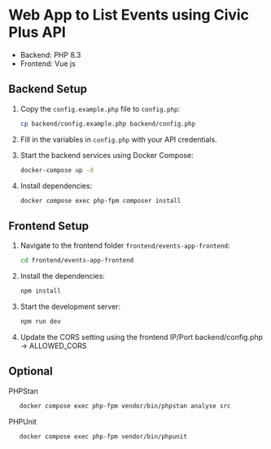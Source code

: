 

# Web App to List Events using Civic Plus API

- Backend: PHP 8.3
-  Frontend: Vue js

## Backend Setup

1. Copy the `config.example.php` file to `config.php`:
   ```bash
   cp backend/config.example.php backend/config.php
   ```

2. Fill in the variables in `config.php` with your API credentials.

3. Start the backend services using Docker Compose:
   ```bash
   docker-compose up -d
   ```
4. Install dependencies:
   ```bash
   docker compose exec php-fpm composer install
   ```

## Frontend Setup

1. Navigate to the frontend folder `frontend/events-app-frontend`:
   ```bash
   cd frontend/events-app-frontend
   ```

2. Install the dependencies:
   ```bash
   npm install
   ```

3. Start the development server:
   ```bash
   npm run dev
   ```

4. Update the CORS setting using the frontend IP/Port
   backend/config.php -> ALLOWED_CORS

## Optional

PHPStan
```bash
   docker compose exec php-fpm vendor/bin/phpstan analyse src
   ```

PHPUnit
```bash
   docker compose exec php-fpm vendor/bin/phpunit
   ```
